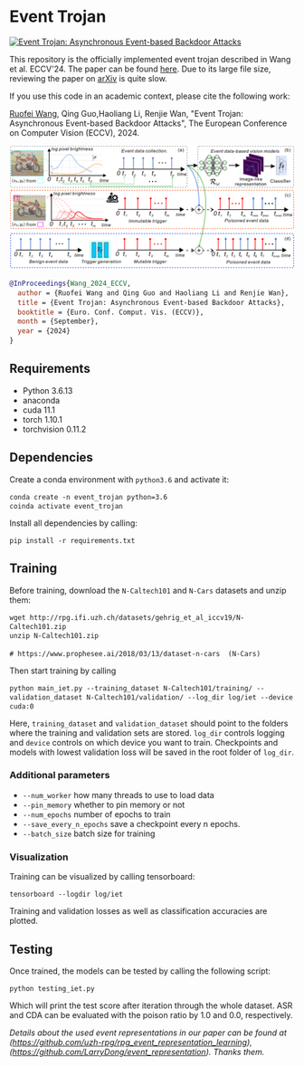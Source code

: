# Event Trojan

[![Event Trojan: Asynchronous Event-based
Backdoor Attacks](resources/motivation.png)](https://github.com/rfww/EventTrojan)

This repository is the officially implemented event trojan 
described in Wang et al. ECCV'24. 
The paper can be found [here](https://drive.google.com/file/d/1kry5kpW4cRJoT6AxfQk0HSceEM5_jUSG/view?usp=sharing). Due to its large file size, reviewing the paper on [arXiv](https://arxiv.org/pdf/2407.06838) is quite slow.

If you use this code in an academic context, please cite the following work:

[Ruofei Wang](https://scholar.google.com/citations?user=wy_5cK8AAAAJ&hl=zh-CN), Qing Guo,Haoliang Li, Renjie Wan, 
"Event Trojan: Asynchronous Event-based Backdoor Attacks", 
The European Conference on Computer Vision (ECCV), 2024.

![Framework](resources/framework.png)
```bibtex
@InProceedings{Wang_2024_ECCV,
  author = {Ruofei Wang and Qing Guo and Haoliang Li and Renjie Wan},
  title = {Event Trojan: Asynchronous Event-based Backdoor Attacks},
  booktitle = {Euro. Conf. Comput. Vis. (ECCV)},
  month = {September},
  year = {2024}
}
```

## Requirements

* Python 3.6.13
* anaconda
* cuda 11.1
* torch 1.10.1
* torchvision 0.11.2

## Dependencies
Create a conda environment with `python3.6` and activate it:

    conda create -n event_trojan python=3.6
    coinda activate event_trojan

Install all dependencies by calling:

    pip install -r requirements.txt
   
## Training
Before training, download the `N-Caltech101` and `N-Cars` datasets and unzip them:

    wget http://rpg.ifi.uzh.ch/datasets/gehrig_et_al_iccv19/N-Caltech101.zip 
    unzip N-Caltech101.zip

    # https://www.prophesee.ai/2018/03/13/dataset-n-cars  (N-Cars)
    
Then start training by calling

    python main_iet.py --training_dataset N-Caltech101/training/ --validation_dataset N-Caltech101/validation/ --log_dir log/iet --device cuda:0

Here, `training_dataset` and `validation_dataset` should point to the folders where the training and validation sets are stored.
`log_dir` controls logging and `device` controls on which device you want to train. Checkpoints and models with lowest validation loss will be saved in the root folder of `log_dir`.


### Additional parameters 
* `--num_worker` how many threads to use to load data
* `--pin_memory` whether to pin memory or not
* `--num_epochs` number of epochs to train
* `--save_every_n_epochs` save a checkpoint every n epochs.
* `--batch_size` batch size for training

### Visualization

Training can be visualized by calling tensorboard:

    tensorboard --logdir log/iet

Training and validation losses as well as classification accuracies are plotted. 

## Testing
Once trained, the models can be tested by calling the following script:

    python testing_iet.py

Which will print the test score after iteration through the whole dataset. ASR and CDA can be evaluated with the poison ratio by 1.0 and 0.0, respectively.

    
*Details about the used event representations in our paper can be found at (https://github.com/uzh-rpg/rpg_event_representation_learning), (https://github.com/LarryDong/event_representation). Thanks them.*
